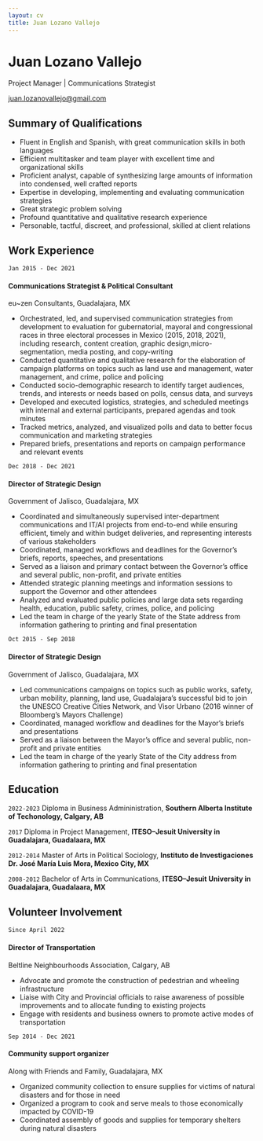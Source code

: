 ```yaml
---
layout: cv
title: Juan Lozano Vallejo
---
```

# Juan Lozano Vallejo
Project Manager | Communications Strategist

<div id="juanlozano.me">
<a href="juan.lozanovallejo@gmail.com">juan.lozanovallejo@gmail.com</a>
</div>


## Summary of Qualifications
- Fluent in English and Spanish, with great communication skills in both languages
- Efficient multitasker and team player with excellent time and organizational skills
- Proficient analyst, capable of synthesizing large amounts of information into condensed, well crafted reports
- Expertise in developing, implementing and evaluating communication strategies
- Great strategic problem solving
- Profound quantitative and qualitative research experience
- Personable, tactful, discreet, and professional, skilled at client relations


## Work Experience
`Jan 2015 - Dec 2021`<br/>
#### Communications Strategist & Political Consultant
eu~zen Consultants, Guadalajara, MX
- Orchestrated, led, and supervised communication strategies from development to evaluation  for gubernatorial, mayoral and congressional races in three electoral processes in Mexico (2015, 2018, 2021), including research, content creation, graphic design,micro-segmentation, media posting, and copy-writing
- Conducted quantitative and qualitative research for the elaboration of campaign platforms on topics such as land use and management, water management, and crime, police and policing
- Conducted socio-demographic research to identify target audiences, trends, and interests or needs based on polls, census data, and surveys
- Developed and executed logistics, strategies, and scheduled meetings with internal and external participants, prepared agendas and took minutes
- Tracked metrics, analyzed, and visualized polls and data to better focus communication and marketing strategies
- Prepared briefs, presentations and reports on campaign performance and relevant events


`Dec 2018 - Dec 2021`<br/>
#### Director of Strategic Design
Government of Jalisco, Guadalajara, MX
- Coordinated and simultaneously supervised inter-department communications and IT/AI projects from end-to-end while ensuring efficient, timely and within budget deliveries, and representing interests of various stakeholders
- Coordinated, managed workflows and deadlines for the Governor’s briefs, reports, speeches, and presentations
- Served as a liaison and primary contact between the Governor’s office and several public, non-profit, and private entities
- Attended strategic planning meetings and information sessions to support the Governor and other attendees
- Analyzed and evaluated public policies and large data sets regarding health, education, public safety, crimes, police, and policing
- Led the team in charge of the yearly State of the State address from information gathering to printing and final presentation

`Oct 2015 - Sep 2018`<br/>
#### Director of Strategic Design
Government of Jalisco, Guadalajara, MX
- Led communications campaigns on topics such as public works, safety, urban mobility, planning, land use, Guadalajara’s successful bid to join the UNESCO Creative Cities Network, and Visor Urbano (2016 winner of Bloomberg’s Mayors Challenge)
- Coordinated, managed workflow and deadlines for the Mayor’s briefs and presentations
- Served as a liaison between the Mayor’s office and several public, non-profit and private entities
- Led the team in charge of the yearly State of the City address from information gathering to printing and final presentation


## Education

`2022-2023`
Diploma in Business Admininistration,
__Southern Alberta Institute of Techonology, Calgary, AB__

`2017`
Diploma in Project Management,
__ITESO–Jesuit University in Guadalajara, Guadalaara, MX__

`2012-2014`
Master of Arts in Political Sociology,
__Instituto de Investigaciones Dr. José María Luis Mora, Mexico City, MX__

`2008-2012`
Bachelor of Arts in Communications,
__ITESO–Jesuit University in Guadalajara, Guadalaara, MX__

## Volunteer Involvement
`Since April 2022`<br/>
#### Director of Transportation
Beltline Neighbourhoods Association, Calgary, AB
- Advocate and promote the construction of pedestrian and wheeling infrastructure
- Liaise with City and Provincial officials to raise awareness of possible improvements and to allocate funding to existing projects
- Engage with residents and business owners to promote active modes of transportation

`Sep 2014 - Dec 2021`<br/>
#### Community support organizer
Along with Friends and Family, Guadalajara, MX
- Organized community collection to ensure supplies for victims of natural disasters and for those in need 
- Organized a program to cook and serve meals to those economically impacted by COVID-19
- Coordinated assembly of goods and supplies for temporary shelters during natural disasters



<!-- ### Footer

Last updated: August 2022 -->
